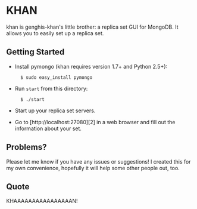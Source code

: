 # KHAN

khan is genghis-khan's little brother: a replica set GUI for MongoDB.  It allows
you to easily set up a replica set.

## Getting Started

* Install pymongo (khan requires version 1.7+ and Python 2.5+):

        $ sudo easy_install pymongo

* Run `start` from this directory:

        $ ./start

* Start up your replica set servers.

* Go to [http://localhost:27080][2] in a web browser and fill out the 
information about your set.

## Problems?

Please let me know if you have any issues or suggestions!  I created this for my
own convenience, hopefully it will help some other people out, too.

## Quote

KHAAAAAAAAAAAAAAAAN!

